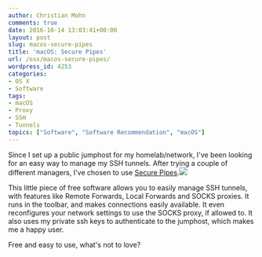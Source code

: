```yaml
---
author: Christian Mohn
comments: true
date: 2016-10-14 13:03:41+00:00
layout: post
slug: macos-secure-pipes
title: 'macOS: Secure Pipes'
url: /osx/macos-secure-pipes/
wordpress_id: 4253
categories:
- OS X
- Software
tags:
- macOS
- Proxy
- SSH
- Tunnels
topics: ["Software", "Software Recommendation", "macOS"]
---
```


Since I set up a public jumphost for my homelab/network, I've been looking for an easy way to manage my SSH tunnels. After trying a couple of different managers, I've chosen to use [Secure Pipes](https://www.opoet.com/pyro/index.php).![](/img/Screenshot-2016-10-14-11.07.46-300x243.png)

<!--more-->

This little piece of free software allows you to easily manage SSH tunnels, with features like Remote Forwards, Local Forwards and SOCKS proxies. It runs in the toolbar, and makes connections easily available. It even reconfigures your network settings to use the SOCKS proxy, if allowed to. It also uses my private ssh keys to authenticate to the jumphost, which makes me a happy user.

Free and easy to use, what's not to love?

